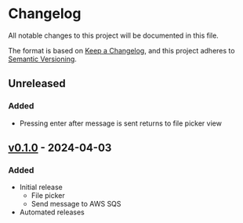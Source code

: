 # Changelog

All notable changes to this project will be documented in this file.

The format is based on [Keep a Changelog](https://keepachangelog.com/en/1.0.0/),
and this project adheres to [Semantic Versioning](https://semver.org/spec/v2.0.0.html).

## Unreleased
### Added
- Pressing enter after message is sent returns to file picker view


## [v0.1.0](https://github.com/leberjs/pebble/releases/tag/v0.1.0) - 2024-04-03
### Added
- Initial release
  - File picker
  - Send message to AWS SQS
- Automated releases
